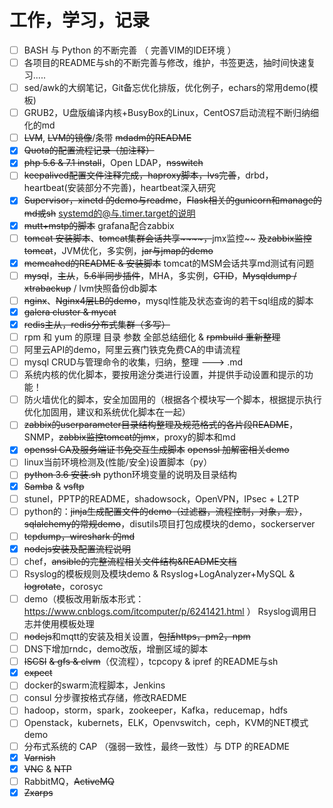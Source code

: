 # 工作，学习，记录

- [ ] BASH 与 Python 的不断完善 （ 完善VIM的IDE环境 ）
- [ ] 各项目的README与sh的不断完善与修改，维护，书签更迭，抽时间快速复习.....
- [ ] sed/awk的大纲笔记，Git备忘优化排版，优化例子，echars的常用demo(模板)
- [ ] GRUB2，U盘版编译内核+BusyBox的Linux，CentOS7启动流程不断归纳细化的md
- [ ] ~~LVM~~, ~~LVM的镜像~~/条带 ~~mdadm的README~~
- [x] ~~Quota的配置流程记录（加注释）~~
- [x] ~~php 5.6 & 7.1 install~~，Open LDAP，~~nsswitch~~
- [ ] ~~keepalived配置文件注释完成，haproxy脚本，lvs完善~~，drbd，heartbeat(安装部分不完善)，heartbeat深入研究
- [x] ~~Supervisor，xinetd 的demo与readme~~，~~Flask相关的gunicorn和manage的md或sh~~ systemd的@与.timer.target的说明
- [x] ~~mutt+mstp的脚本~~ grafana配合zabbix
- [ ] ~~tomcat 安装脚本~~、~~tomcat集群会话共享~~~~，~~jmx监控~~ ~~及zabbix监控tomcat~~，JVM优化，多实例，~~jar与jmap的demo~~
- [x] ~~memcahed的README & 安装脚本~~ tomcat的MSM会话共享md测试有问题
- [ ] ~~mysql~~，~~主从~~，~~5.6半同步插件~~，MHA，多实例，~~GTID~~，~~Mysqldump / xtrabackup~~ / lvm快照备份db脚本
- [ ] ~~nginx~~、~~Nginx4层LB的demo~~，mysql性能及状态查询的若干sql组成的脚本
- [x] ~~galera cluster & mycat~~
- [x] ~~redis主从，redis分布式集群（多写）~~
- [ ] rpm 和 yum 的原理 目录 参数 全部总结细化 & ~~rpmbuild 重新整理~~
- [ ] 阿里云API的demo，阿里云赛门铁克免费CA的申请流程
- [ ] mysql CRUD与管理命令的收集，归纳，整理 ---> .md
- [ ] 系统内核的优化脚本，要按用途分类进行设置，并提供手动设置和提示的功能！
- [ ] 防火墙优化的脚本，安全加固用的（根据各个模块写一个脚本，根据提示执行优化加固用，建议和系统优化脚本在一起）
- [ ] ~~zabbix的userparameter目录结构整理及规范格式的各片段README~~，SNMP，~~zabbix监控tomcat的jmx~~，proxy的脚本和md
- [x] ~~openssl CA及服务端证书免交互生成脚本~~ ~~openssl 加解密相关demo~~
- [ ] linux当前环境检测及(性能/安全)设置脚本（py）
- [ ] ~~python 3.6 安装.sh~~ python环境变量的说明及目录结构
- [x] ~~Samba~~ & ~~vsftp~~
- [ ] stunel，PPTP的README，shadowsock，OpenVPN，IPsec + L2TP
- [ ] python的：~~jinja生成配置文件的demo（过滤器，流程控制，对象，宏）~~，~~sqlalchemy的常规demo~~，disutils项目打包成模块的demo，sockerserver
- [ ] ~~tcpdump，wireshark 的md~~
- [x] ~~nodejs安装及配置流程说明~~
- [ ] chef，~~ansible的完整流程相关文件结构&README文档~~
- [ ] Rsyslog的模板规则及模块demo & Rsyslog+LogAnalyzer+MySQL & ~~logrotate~~，corosyc
- [ ] demo（模板改用新版本形式：https://www.cnblogs.com/itcomputer/p/6241421.html ） Rsyslog调用日志并使用模板处理
- [ ] ~~nodejs~~和mqtt的安装及相关设置，~~包括https，pm2，npm~~
- [ ] DNS下增加rndc，demo改版，增删区域的脚本
- [ ] ~~ISCSI~~ ~~& gfs & clvm~~（仅流程），tcpcopy & ipref 的README与sh
- [x] ~~expect~~
- [ ] docker的swarm流程脚本，Jenkins
- [ ] consul 分步骤按格式存储，修改RAEDME
- [ ] hadoop，storm，spark，zookeeper，Kafka，reducemap，hdfs
- [ ] Openstack，kubernets，ELK，Openvswitch，ceph，KVM的NET模式demo
- [ ] 分布式系统的 CAP （强弱一致性，最终一致性）与 DTP 的README
- [X] ~~Varnish~~
- [X] ~~VNC~~ & ~~NTP~~
- [ ] RabbitMQ，~~ActiveMQ~~
- [x] ~~Zxarps~~
